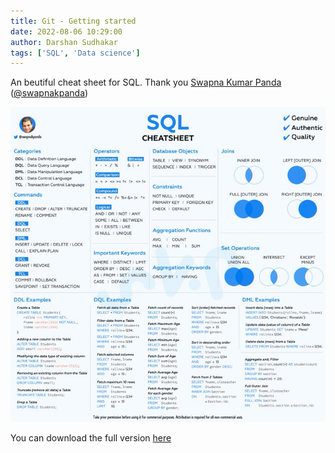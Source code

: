 ```yaml
---
title: Git - Getting started
date: 2022-08-06 10:29:00
author: Darshan Sudhakar
tags: ['SQL', 'Data science']
---
```

An beutiful cheat sheet for SQL. Thank you [Swapna Kumar Panda](https://swapnakpanda.hashnode.dev/) ([@swapnakpanda](https://twitter.com/swapnakpanda))

![Cheat sheet](./images/SQL-cheat-sheet.jfif)

You can download the full version [here](https://github.com/swapnakpanda/Infographics/blob/main/Cheat%20Sheet/Database/SQL_CheatSheet.png)
